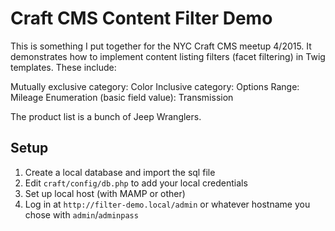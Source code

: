# Craft CMS Content Filter Demo

This is something I put together for the NYC Craft CMS meetup 4/2015. It demonstrates how to implement content listing filters (facet filtering) in Twig templates. These include:

Mutually exclusive category: Color
Inclusive category: Options
Range: Mileage
Enumeration (basic field value): Transmission

The product list is a bunch of Jeep Wranglers.

## Setup

1. Create a local database and import the sql file
2. Edit `craft/config/db.php` to add your local credentials
3. Set up local host (with MAMP or other)
4. Log in at `http://filter-demo.local/admin` or whatever hostname you chose with `admin`/`adminpass`
